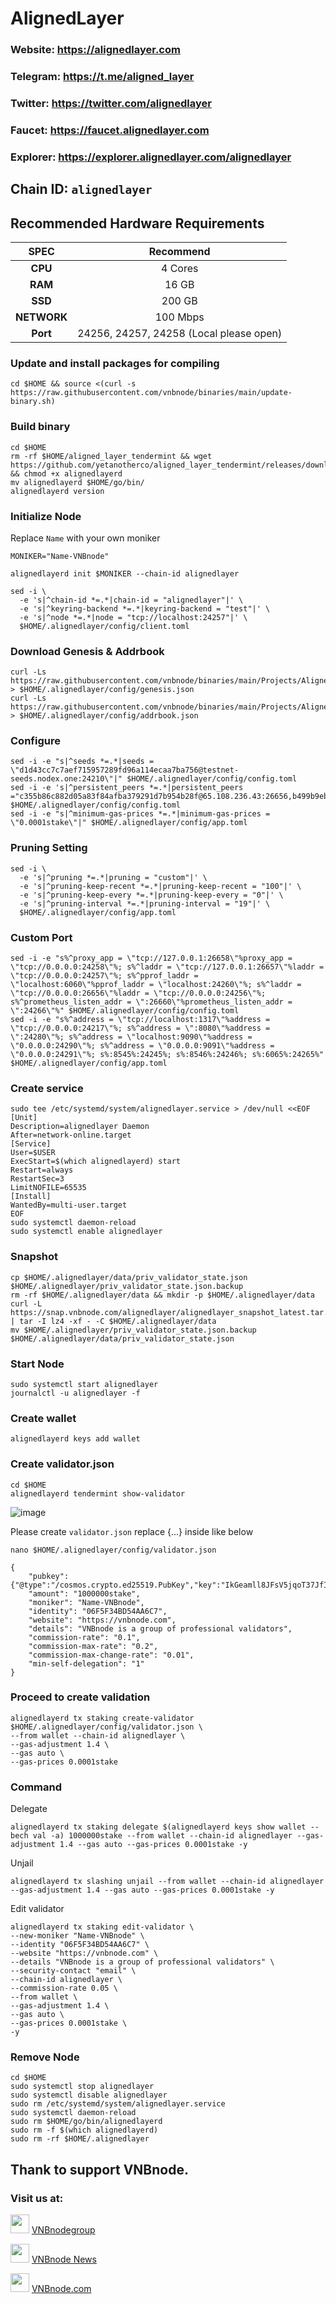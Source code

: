 # AlignedLayer

### Website: https://alignedlayer.com

### Telegram: https://t.me/aligned_layer

### Twitter: https://twitter.com/alignedlayer

### Faucet: https://faucet.alignedlayer.com

### Explorer: https://explorer.alignedlayer.com/alignedlayer

## Chain ID: `alignedlayer`

## Recommended Hardware Requirements

|   SPEC      |       Recommend          |
| :---------: | :-----------------------:|
|   **CPU**   |        4 Cores           |
|   **RAM**   |        16 GB             |
|   **SSD**   |        200 GB            |
| **NETWORK** |        100 Mbps          |
|   **Port**  | 24256, 24257, 24258 (Local please open)|

### Update and install packages for compiling
```
cd $HOME && source <(curl -s https://raw.githubusercontent.com/vnbnode/binaries/main/update-binary.sh)
```

### Build binary
```
cd $HOME
rm -rf $HOME/aligned_layer_tendermint && wget https://github.com/yetanotherco/aligned_layer_tendermint/releases/download/v0.1.0/alignedlayerd && chmod +x alignedlayerd
mv alignedlayerd $HOME/go/bin/
alignedlayerd version
```

### Initialize Node
Replace `Name` with your own moniker
```
MONIKER="Name-VNBnode"
```
```
alignedlayerd init $MONIKER --chain-id alignedlayer
```
```
sed -i \
  -e 's|^chain-id *=.*|chain-id = "alignedlayer"|' \
  -e 's|^keyring-backend *=.*|keyring-backend = "test"|' \
  -e 's|^node *=.*|node = "tcp://localhost:24257"|' \
  $HOME/.alignedlayer/config/client.toml
```

### Download Genesis & Addrbook
```
curl -Ls https://raw.githubusercontent.com/vnbnode/binaries/main/Projects/AlignedLayer/genesis.json > $HOME/.alignedlayer/config/genesis.json
curl -Ls https://raw.githubusercontent.com/vnbnode/binaries/main/Projects/AlignedLayer/addrbook.json > $HOME/.alignedlayer/config/addrbook.json
```

### Configure
```
sed -i -e "s|^seeds *=.*|seeds = \"d1d43cc7c7aef715957289fd96a114ecaa7ba756@testnet-seeds.nodex.one:24210\"|" $HOME/.alignedlayer/config/config.toml
sed -i -e 's|^persistent_peers *=.*|persistent_peers ="c355b86c882d05a83f84afba379291d7b954b28f@65.108.236.43:26656,b499b9eb88c1c78ae25fdc7c390090f7542160eb@167.235.12.38:26656,18e1adeadb8cc596375e4212288fcd00690df067@213.199.48.195:26656,d5f2890998932efb906eaa0070030ef3b5480a72@176.57.150.2:24256,6190cd77e6f17763fa6553f355bb4c8088560068@62.171.130.196:24256,68f7bbbeaa79fe5d1043d67f0ad75c03fce8d078@109.199.118.239:24256,2514706bb8a168d3e12e07c66e37a9b585abeeb4@37.60.232.236:24256,25442ec0368efe312539bf6b7bc8b436241497f9@62.171.130.220:24256"|' $HOME/.alignedlayer/config/config.toml
sed -i -e "s|^minimum-gas-prices *=.*|minimum-gas-prices = \"0.0001stake\"|" $HOME/.alignedlayer/config/app.toml
```

### Pruning Setting
```
sed -i \
  -e 's|^pruning *=.*|pruning = "custom"|' \
  -e 's|^pruning-keep-recent *=.*|pruning-keep-recent = "100"|' \
  -e 's|^pruning-keep-every *=.*|pruning-keep-every = "0"|' \
  -e 's|^pruning-interval *=.*|pruning-interval = "19"|' \
  $HOME/.alignedlayer/config/app.toml
```

### Custom Port
```
sed -i -e "s%^proxy_app = \"tcp://127.0.0.1:26658\"%proxy_app = \"tcp://0.0.0.0:24258\"%; s%^laddr = \"tcp://127.0.0.1:26657\"%laddr = \"tcp://0.0.0.0:24257\"%; s%^pprof_laddr = \"localhost:6060\"%pprof_laddr = \"localhost:24260\"%; s%^laddr = \"tcp://0.0.0.0:26656\"%laddr = \"tcp://0.0.0.0:24256\"%; s%^prometheus_listen_addr = \":26660\"%prometheus_listen_addr = \":24266\"%" $HOME/.alignedlayer/config/config.toml
sed -i -e "s%^address = \"tcp://localhost:1317\"%address = \"tcp://0.0.0.0:24217\"%; s%^address = \":8080\"%address = \":24280\"%; s%^address = \"localhost:9090\"%address = \"0.0.0.0:24290\"%; s%^address = \"0.0.0.0:9091\"%address = \"0.0.0.0:24291\"%; s%:8545%:24245%; s%:8546%:24246%; s%:6065%:24265%" $HOME/.alignedlayer/config/app.toml
```

### Create service
```
sudo tee /etc/systemd/system/alignedlayer.service > /dev/null <<EOF
[Unit]
Description=alignedlayer Daemon
After=network-online.target
[Service]
User=$USER
ExecStart=$(which alignedlayerd) start
Restart=always
RestartSec=3
LimitNOFILE=65535
[Install]
WantedBy=multi-user.target
EOF
sudo systemctl daemon-reload
sudo systemctl enable alignedlayer
```

### Snapshot
```
cp $HOME/.alignedlayer/data/priv_validator_state.json $HOME/.alignedlayer/priv_validator_state.json.backup
rm -rf $HOME/.alignedlayer/data && mkdir -p $HOME/.alignedlayer/data
curl -L https://snap.vnbnode.com/alignedlayer/alignedlayer_snapshot_latest.tar.lz4 | tar -I lz4 -xf - -C $HOME/.alignedlayer/data
mv $HOME/.alignedlayer/priv_validator_state.json.backup $HOME/.alignedlayer/data/priv_validator_state.json
```

### Start Node
```
sudo systemctl start alignedlayer
journalctl -u alignedlayer -f
```

### Create wallet
```
alignedlayerd keys add wallet
```

### Create validator.json
```
cd $HOME
alignedlayerd tendermint show-validator
```

![image](https://github.com/vnbnode/VNBnode-Guides/assets/76662222/b64a2a03-e384-4b8b-b962-22bad6cfe422)

Please create `validator.json` replace {...} inside like below
```
nano $HOME/.alignedlayer/config/validator.json
```
```
{
    "pubkey": {"@type":"/cosmos.crypto.ed25519.PubKey","key":"IkGeamll8JFsV5jqoT37JfI37Ey/viBTZJLvLv8hlF0="},
    "amount": "1000000stake",
    "moniker": "Name-VNBnode",
    "identity": "06F5F34BD54AA6C7",
    "website": "https://vnbnode.com",
    "details": "VNBnode is a group of professional validators",
    "commission-rate": "0.1",
    "commission-max-rate": "0.2",
    "commission-max-change-rate": "0.01",
    "min-self-delegation": "1"
}
```
### Proceed to create validation
```
alignedlayerd tx staking create-validator $HOME/.alignedlayer/config/validator.json \
--from wallet --chain-id alignedlayer \
--gas-adjustment 1.4 \
--gas auto \
--gas-prices 0.0001stake
```
### Command
Delegate
```
alignedlayerd tx staking delegate $(alignedlayerd keys show wallet --bech val -a) 1000000stake --from wallet --chain-id alignedlayer --gas-adjustment 1.4 --gas auto --gas-prices 0.0001stake -y
```
Unjail
```
alignedlayerd tx slashing unjail --from wallet --chain-id alignedlayer --gas-adjustment 1.4 --gas auto --gas-prices 0.0001stake -y
```
Edit validator
```
alignedlayerd tx staking edit-validator \
--new-moniker "Name-VNBnode" \
--identity "06F5F34BD54AA6C7" \
--website "https://vnbnode.com" \
--details "VNBnode is a group of professional validators" \
--security-contact "email" \
--chain-id alignedlayer \
--commission-rate 0.05 \
--from wallet \
--gas-adjustment 1.4 \
--gas auto \
--gas-prices 0.0001stake \
-y
```

### Remove Node
```
cd $HOME
sudo systemctl stop alignedlayer
sudo systemctl disable alignedlayer
sudo rm /etc/systemd/system/alignedlayer.service
sudo systemctl daemon-reload
sudo rm $HOME/go/bin/alignedlayerd
sudo rm -f $(which alignedlayerd)
sudo rm -rf $HOME/.alignedlayer
```

## Thank to support VNBnode.
### Visit us at:

<img src="https://user-images.githubusercontent.com/50621007/183283867-56b4d69f-bc6e-4939-b00a-72aa019d1aea.png" width="30"/> <a href="https://t.me/VNBnodegroup" target="_blank">VNBnodegroup</a>

<img src="https://user-images.githubusercontent.com/50621007/183283867-56b4d69f-bc6e-4939-b00a-72aa019d1aea.png" width="30"/> <a href="https://t.me/Vnbnode" target="_blank">VNBnode News</a>

<img src="https://github.com/vnbnode/binaries/blob/main/Logo/VNBnode.jpg" width="30"/> <a href="https://VNBnode.com" target="_blank">VNBnode.com</a>
